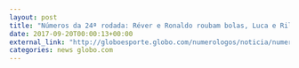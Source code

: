 ```yaml
---
layout: post
title: "Números da 24ª rodada: Réver e Ronaldo roubam bolas, Luca e Rildo são caçados"
date: 2017-09-20T00:00:13+00:00
external_link: "http://globoesporte.globo.com/numerologos/noticia/numeros-da-24-rodada-rever-e-ronaldo-roubam-bolas-lucca-e-rildo-sao-cacados.ghtml"
categories: news globo.com
---
```

